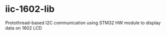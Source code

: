 # iic-1602-lib

Protothread-based I2C communication using STM32 HW module to display data on 1602 LCD
